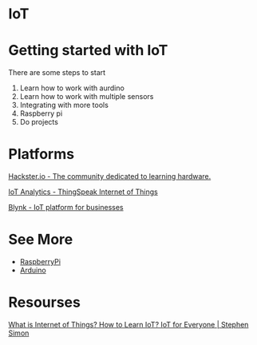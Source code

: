 # IoT

# Getting started with IoT

There are some steps to start

1. Learn how to work with aurdino
2. Learn how to work with multiple sensors
3. Integrating with more tools
4. Raspberry pi
5. Do projects

# Platforms

[Hackster.io - The community dedicated to learning hardware.](https://www.hackster.io)

[IoT Analytics - ThingSpeak Internet of Things](https://thingspeak.com)

[Blynk - IoT platform for businesses](https://www.blynk.cc/)

# See More

- [RaspberryPi](RaspberryPi.md)
- [Arduino](Arduino.md)

# Resourses

[What is Internet of Things? How to Learn IoT? IoT for Everyone | Stephen Simon](https://www.youtube.com/watch?v=vaPgCrSH9Uk)